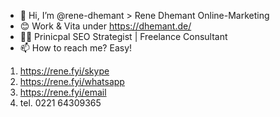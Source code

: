 - 👋 Hi, I’m @rene-dhemant > Rene Dhemant Online-Marketing
- 😊 Work & Vita under https://dhemant.de/
- 👨‍💻 Prinicpal SEO Strategist | Freelance Consultant
- 📫 How to reach me? Easy!
1. https://rene.fyi/skype
2. https://rene.fyi/whatsapp
3. https://rene.fyi/email
4. tel. 0221 64309365

<!---
rene-dhemant/rene-dhemant is a ✨ special ✨ repository because its `README.md` (this file) appears on your GitHub profile.
You can click the Preview link to take a look at your changes.
--->
